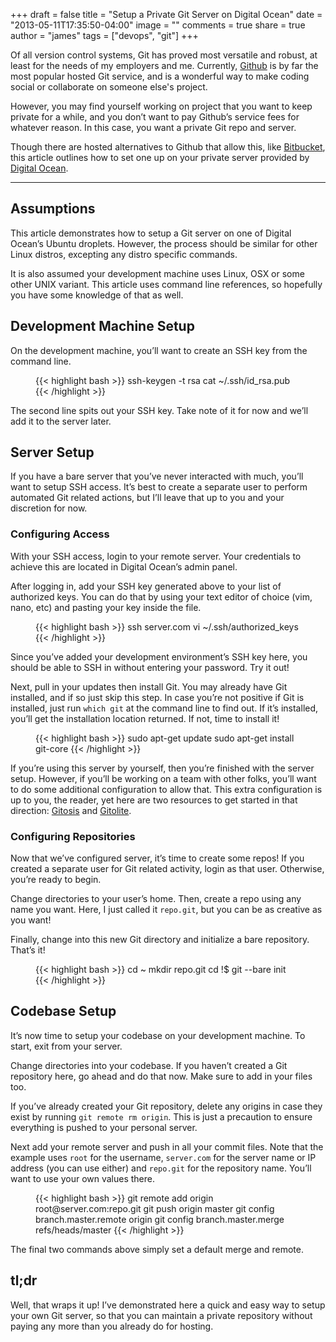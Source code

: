 +++
draft = false
title = "Setup a Private Git Server on Digital Ocean"
date = "2013-05-11T17:35:50-04:00"
image = ""
comments = true
share = true
author = "james"
tags = ["devops", "git"]
+++

Of all version control systems, Git has proved most versatile and robust, at least for the needs of my employers and me. Currently, [Github](http://github.com) is by far the most popular hosted Git service, and is a wonderful way to make coding social or collaborate on someone else's project.

However, you may find yourself working on project that you want to keep private for a while, and you don&rsquo;t want to pay Github&rsquo;s service fees for whatever reason. In this case, you want a private Git repo and server.

Though there are hosted alternatives to Github that allow this, like [Bitbucket](http://bitbucket.org), this article outlines how to set one up on your private server provided by [Digital Ocean](https://www.digitalocean.com/?refcode=7b51e336e6a2).

<hr />

## Assumptions

This article demonstrates how to setup a Git server on one of Digital Ocean&rsquo;s Ubuntu droplets. However, the process should be similar for other Linux distros, excepting any distro specific commands.

It is also assumed your development machine uses Linux, OSX or some other UNIX variant. This article uses command line references, so hopefully you have some knowledge of that as well.

## Development Machine Setup

On the development machine, you&rsquo;ll want to create an SSH key from the command line.

<figure class='code'>
{{< highlight bash >}}
ssh-keygen -t rsa
cat ~/.ssh/id_rsa.pub
{{< /highlight >}}
</figure>

The second line spits out your SSH key. Take note of it for now and we&rsquo;ll add it to the server later.

## Server Setup

If you have a bare server that you&rsquo;ve never interacted with much, you&rsquo;ll want to setup SSH access. It&rsquo;s best to create a separate user to perform automated Git related actions, but I&rsquo;ll leave that up to you and your discretion for now.

### Configuring Access

With your SSH access, login to your remote server. Your credentials to achieve this are located in Digital Ocean&rsquo;s admin panel.

After logging in, add your SSH key generated above to your list of authorized keys. You can do that by using your text editor of choice (vim, nano, etc) and pasting your key inside the file.

<figure class='code'>
{{< highlight bash >}}
ssh server.com
vi ~/.ssh/authorized_keys
{{< /highlight >}}
</figure>


Since you&rsquo;ve added your development environment&rsquo;s SSH key here, you should be able to SSH in without entering your password. Try it out!

Next, pull in your updates then install Git. You may already have Git installed, and if so just skip this step. In case you&rsquo;re not positive if Git is installed, just run `which git` at the command line to find out. If it&rsquo;s installed, you&rsquo;ll get the installation location returned. If not, time to install it!

<figure class='code'>
{{< highlight bash >}}
sudo apt-get update
sudo apt-get install git-core
{{< /highlight >}}
</figure>

If you&rsquo;re using this server by yourself, then you&rsquo;re finished with the server setup. However, if you&rsquo;ll be working on a team with other folks, you&rsquo;ll want to do some additional configuration to allow that. This extra configuration is up to you, the reader, yet here are two resources to get started in that direction: [Gitosis](https://github.com/tv42/gitosis) and [Gitolite](https://github.com/sitaramc/gitolite).

### Configuring Repositories

Now that we&rsquo;ve configured server, it&rsquo;s time to create some repos! If you created a separate user for Git related activity, login as that user. Otherwise, you&rsquo;re ready to begin.

Change directories to your user&rsquo;s home. Then, create a repo using any name you want. Here, I just called it <code>repo.git</code>, but you can be as creative as you want!

Finally, change into this new Git directory and initialize a bare repository. That&rsquo;s it!

<figure class='code'>
{{< highlight bash >}}
cd ~
mkdir repo.git
cd !$
git --bare init
{{< /highlight >}}
</figure>

## Codebase Setup

It&rsquo;s now time to setup your codebase on your development machine. To start, exit from your server.

Change directories into your codebase. If you haven&rsquo;t created a Git repository here, go ahead and do that now. Make sure to add in your files too.

If you&rsquo;ve already created your Git repository, delete any origins in case they exist by running `git remote rm origin`. This is just a precaution to ensure everything is pushed to your personal server.

Next add your remote server and push in all your commit files. Note that the example uses `root` for the username, `server.com` for the server name or IP address (you can use either) and `repo.git` for the repository name. You&rsquo;ll want to use your own values there.

<figure class='code'>
{{< highlight bash >}}
git remote add origin root@server.com:repo.git
git push origin master
git config branch.master.remote origin
git config branch.master.merge refs/heads/master
{{< /highlight >}}
</figure>

The final two commands above simply set a default merge and remote.

## tl;dr

Well, that wraps it up! I&rsquo;ve demonstrated here a quick and easy way to setup your own Git server, so that you can maintain a private repository without paying any more than you already do for hosting.
